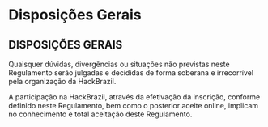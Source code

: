 # Disposições Gerais

## **DISPOSIÇÕES GERAIS**

Quaisquer dúvidas, divergências ou situações não previstas neste Regulamento serão julgadas e decididas de forma soberana e irrecorrível pela organização da HackBrazil.

A participação na HackBrazil, através da efetivação da inscrição, conforme definido neste Regulamento, bem como o posterior aceite online, implicam no conhecimento e total aceitação deste Regulamento.

